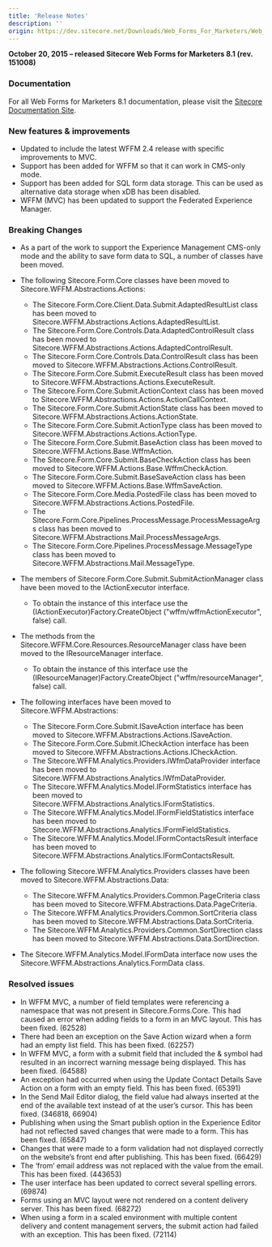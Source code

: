 ```yaml
---
title: 'Release Notes'
description: ''
origin: https://dev.sitecore.net/Downloads/Web_Forms_For_Marketers/Web_Forms_For_Marketers_81/Web_Forms_For_Marketers_81_Initial_Version/Release_Notes
---
```


**October 20, 2015 – released Sitecore Web Forms for Marketers 8.1 (rev. 151008)**

### Documentation

For all Web Forms for Marketers 8.1 documentation, please visit the [Sitecore Documentation Site](https://doc.sitecore.net/web_forms_for_marketers/81).

### New features & improvements

- Updated to include the latest WFFM 2.4 release with specific improvements to MVC.
- Support has been added for WFFM so that it can work in CMS-only mode.
- Support has been added for SQL form data storage. This can be used as alternative data storage when xDB has been disabled.
- WFFM (MVC) has been updated to support the Federated Experience Manager.

### Breaking Changes

- As a part of the work to support the Experience Management CMS-only mode and the ability to save form data to SQL, a number of classes have been moved.
- The following Sitecore.Form.Core classes have been moved to Sitecore.WFFM.Abstractions.Actions:

  - The Sitecore.Form.Core.Client.Data.Submit.AdaptedResultList class has been moved to Sitecore.WFFM.Abstractions.Actions.AdaptedResultList.
  - The Sitecore.Form.Core.Controls.Data.AdaptedControlResult class has been moved to Sitecore.WFFM.Abstractions.Actions.AdaptedControlResult.
  - The Sitecore.Form.Core.Controls.Data.ControlResult class has been moved to Sitecore.WFFM.Abstractions.Actions.ControlResult.
  - The Sitecore.Form.Core.Submit.ExecuteResult class has been moved to Sitecore.WFFM.Abstractions.Actions.ExecuteResult.
  - The Sitecore.Form.Core.Submit.ActionContext class has been moved to Sitecore.WFFM.Abstractions.Actions.ActionCallContext.
  - The Sitecore.Form.Core.Submit.ActionState class has been moved to Sitecore.WFFM.Abstractions.Actions.ActionState.
  - The Sitecore.Form.Core.Submit.ActionType class has been moved to Sitecore.WFFM.Abstractions.Actions.ActionType.
  - The Sitecore.Form.Core.Submit.BaseAction class has been moved to Sitecore.WFFM.Actions.Base.WffmAction.
  - The Sitecore.Form.Core.Submit.BaseCheckAction class has been moved to Sitecore.WFFM.Actions.Base.WffmCheckAction.
  - The Sitecore.Form.Core.Submit.BaseSaveAction class has been moved to Sitecore.WFFM.Actions.Base.WffmSaveAction.
  - The Sitecore.Form.Core.Media.PostedFile class has been moved to Sitecore.WFFM.Abstractions.Actions.PostedFile.
  - The Sitecore.Form.Core.Pipelines.ProcessMessage.ProcessMessageArgs class has been moved to Sitecore.WFFM.Abstractions.Mail.ProcessMessageArgs.
  - The Sitecore.Form.Core.Pipelines.ProcessMessage.MessageType class has been moved to Sitecore.WFFM.Abstractions.Mail.MessageType.

- The members of Sitecore.Form.Core.Submit.SubmitActionManager class have been moved to the IActionExecutor interface.

  - To obtain the instance of this interface use the (IActionExecutor)Factory.CreateObject ("wffm/wffmActionExecutor", false) call.

- The methods from the Sitecore.WFFM.Core.Resources.ResourceManager class have been moved to the IResourceManager interface.

  - To obtain the instance of this interface use the (IResourceManager)Factory.CreateObject ("wffm/resourceManager", false) call.

- The following interfaces have been moved to Sitecore.WFFM.Abstractions:

  - The Sitecore.Form.Core.Submit.ISaveAction interface has been moved to Sitecore.WFFM.Abstractions.Actions.ISaveAction.
  - The Sitecore.Form.Core.Submit.ICheckAction interface has been moved to Sitecore.WFFM.Abstractions.Actions.ICheckAction.
  - The Sitecore.WFFM.Analytics.Providers.IWfmDataProvider interface has been moved to Sitecore.WFFM.Abstractions.Analytics.IWfmDataProvider.
  - The Sitecore.WFFM.Analytics.Model.IFormStatistics interface has been moved to Sitecore.WFFM.Abstractions.Analytics.IFormStatistics.
  - The Sitecore.WFFM.Analytics.Model.IFormFieldStatistics interface has been moved to Sitecore.WFFM.Abstractions.Analytics.IFormFieldStatistics.
  - The Sitecore.WFFM.Analytics.Model.IFormContactsResult interface has been moved to Sitecore.WFFM.Abstractions.Analytics.IFormContactsResult.

- The following Sitecore.WFFM.Analytics.Providers classes have been moved to Sitecore.WFFM.Abstractions.Data:

  - The Sitecore.WFFM.Analytics.Providers.Common.PageCriteria class has been moved to Sitecore.WFFM.Abstractions.Data.PageCriteria.
  - The Sitecore.WFFM.Analytics.Providers.Common.SortCriteria class has been moved to Sitecore.WFFM.Abstractions.Data.SortCriteria.
  - The Sitecore.WFFM.Analytics.Providers.Common.SortDirection class has been moved to Sitecore.WFFM.Abstractions.Data.SortDirection.

- The Sitecore.WFFM.Analytics.Model.IFormData interface now uses the Sitecore.WFFM.Abstractions.Analytics.FormData class.

### Resolved issues

- In WFFM MVC, a number of field templates were referencing a namespace that was not present in Sitecore.Forms.Core. This had caused an error when adding fields to a form in an MVC layout. This has been fixed. (62528)
- There had been an exception on the Save Action wizard when a form had an empty list field. This has been fixed. (62257)
- In WFFM MVC, a form with a submit field that included the & symbol had resulted in an incorrect warning message being displayed. This has been fixed. (64588)
- An exception had occurred when using the Update Contact Details Save Action on a form with an empty field. This has been fixed. (65391)
- In the Send Mail Editor dialog, the field value had always inserted at the end of the available text instead of at the user’s cursor. This has been fixed. (346818, 66904)
- Publishing when using the Smart publish option in the Experience Editor had not reflected saved changes that were made to a form. This has been fixed. (65847)
- Changes that were made to a form validation had not displayed correctly on the website’s front end after publishing. This has been fixed. (66429)
- The ‘from’ email address was not replaced with the value from the email. This has been fixed. (443653)
- The user interface has been updated to correct several spelling errors. (69874)
- Forms using an MVC layout were not rendered on a content delivery server. This has been fixed. (68272)
- When using a form in a scaled environment with multiple content delivery and content management servers, the submit action had failed with an exception. This has been fixed. (72114)
